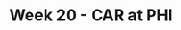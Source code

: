 ---
layout: game
title: Week 20 - CAR at PHI
season: 2003
game_id: 2003_20_CAR_PHI
away_team: CAR
home_team: PHI
---